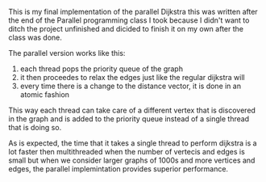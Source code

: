 This is my final implementation of the parallel Dijkstra
this was written after the end of the Parallel programming class I took
because I didn't want to ditch the project unfinished and dicided to finish
it on my own after the class was done.

The parallel version works like this:
1. each thread pops the priority queue of the graph 
2. it then proceedes to relax the edges just like the regular dijkstra will
3. every time there is a change to the distance vector, it is done in an atomic fashion

This way each thread can take care of a different vertex that is discovered in the graph and is added to the priority queue instead of a single thread that is doing so.

As is expected, the time that it takes a single thread to perform dijkstra is a lot faster then multithreaded when the number of vertecis and edges is small but when we consider larger graphs of 1000s and more vertices and edges, the parallel implemintation provides superior performance.
